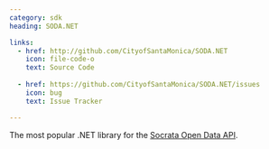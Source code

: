 ```yaml
---
category: sdk
heading: SODA.NET

links:
  - href: http://github.com/CityofSantaMonica/SODA.NET
    icon: file-code-o
    text: Source Code
      
  - href: https://github.com/CityofSantaMonica/SODA.NET/issues
    icon: bug
    text: Issue Tracker

---
```


The most popular .NET library for the <a href="http://dev.socrata.com" target="_blank">Socrata Open Data API</a>.